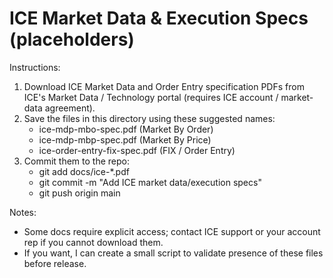 # ICE Market Data & Execution Specs (placeholders)

Instructions:
1. Download ICE Market Data and Order Entry specification PDFs from ICE's Market Data / Technology portal (requires ICE account / market-data agreement).
2. Save the files in this directory using these suggested names:
   - ice-mdp-mbo-spec.pdf        (Market By Order)
   - ice-mdp-mbp-spec.pdf        (Market By Price)
   - ice-order-entry-fix-spec.pdf (FIX / Order Entry)
3. Commit them to the repo:
   - git add docs/ice-*.pdf
   - git commit -m "Add ICE market data/execution specs"
   - git push origin main

Notes:
- Some docs require explicit access; contact ICE support or your account rep if you cannot download them.
- If you want, I can create a small script to validate presence of these files before release.
